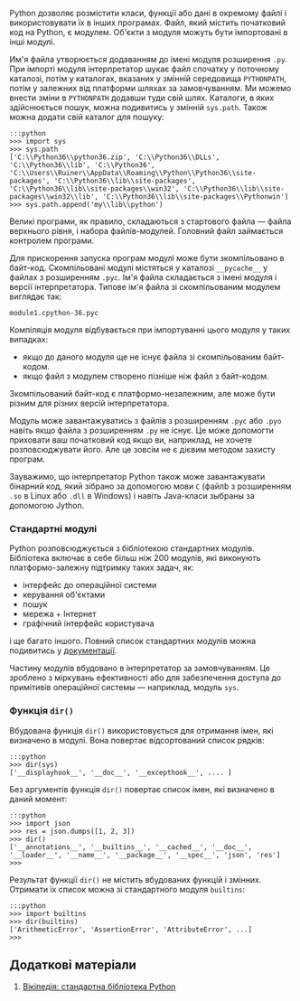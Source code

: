 Python дозволяє розмістити класи, функції або дані в окремому файлі і використовувати їх в інших програмах. 
Файл, який містить початковий код на Python, є модулем.
Об'єкти з модуля можуть бути імпортовані в інші модулі. 

Им'я файла утворюється додаванням до імені модуля розширення `.py`. 
При імпорті модуля інтерпретатор шукає файл спочатку у поточному каталозі, потім у каталогах, вказаних у змінній середовища `PYTHONPATH`, потім у залежних від платформи шляхах за замовчуванням. 
Ми можемо внести зміни в `PYTHONPATH` додавши туди свій шлях. 
Каталоги, в яких здійснюється пошук, можна подивитись у змінній `sys.path`. 
Також можна додати свій каталог для пошуку:

	:::python
	>>> import sys
	>>> sys.path
	['C:\\Python36\\python36.zip', 'C:\\Python36\\DLLs', 'C:\\Python36\\lib', 'C:\\Python36', 'C:\\Users\\Ruiner\\AppData\\Roaming\\Python\\Python36\\site-packages', 'C:\\Python36\\lib\\site-packages', 'C:\\Python36\\lib\\site-packages\\win32', 'C:\\Python36\\lib\\site-packages\\win32\\lib', 'C:\\Python36\\lib\\site-packages\\Pythonwin']
	>>> sys.path.append('my\\lib\\python')

Великі програми, як правило, складаються з стартового файла — файла верхнього рівня, і набора файлів-модулей. 
Головний файл займається контролем програми. 

Для прискорення запуска програм модулі може бути зкомпільовано в байт-код. 
Скомпільовані модулі містяться у каталозі `__pycache__` у файлах з розширенням `.pyc`. 
Ім'я файла складається з імені модуля і версії інтерпретатора. Типове ім'я файла зі скомпільованим модулем виглядає так:

	module1.cpython-36.pyc

Компіляція модуля відбувається при імпортуванні цього модуля у таких випадках:

- якщо до даного модуля ще не існує файла зі скомпільованим байт-кодом.
- якщо файл з модулем створено пізніше ніж файл з байт-кодом.

Зкомпільований байт-код є платформо-незалежним, 
але може бути різним для різних версій інтерпретатора. 

Модуль може завантажуватись з файлів з розширенням `.pyc` або `.pyo` навіть якщо файла з розширенням `.py` не існує. 
Це може допомогти приховати ваш початковий код якщо ви, наприклад, не хочете розповсюджувати його. Але це зовсім не є дієвим методом захисту програм. 

Зауважимо, що інтерпретатор Python також може завантажувати бінарний код, який зібрано за допомогою мови `C` (файлb з розширенням `.so` в Linux або `.dll` в Windows) і навіть Java-класи зыбраны за допомогою Jython. 


### Стандартні модулі

Python розповсюджується з бібліотекою стандартних модулів. Бібліотека включає в себе більш ніж 200 модулів, які виконують платформо-залежну підтримку таких задач, як: 

- інтерфейс до операційної системи
- керування об'єктами
- пошук
- мережа + Інтернет
- графічний інтерфейс користувача

і ще багато іншого. 
Повний список стандартних модулів можна подивитись у [документації](https://docs.python.org/3/library/).

Частину модулів вбудовано в інтерпретатор за замовчуванням. Це зроблено з міркувань ефективності або для забезпечення доступа до примітивів операційної системы — наприклад, модуль `sys`.






### Функція `dir()`

Вбудована функція `dir()` використовується для отримання імен, які визначено в модулі. Вона повертає відсортований список рядків:

	:::python
	>>> dir(sys)
	['__displayhook__', '__doc__', '__excepthook__', .... ]
	
Без аргументів функція `dir()` повертає список імен, які визначено в даний момент:

	:::python
	>>> import json
	>>> res = json.dumps([1, 2, 3])
	>>> dir()
	['__annotations__', '__builtins__', '__cached__', '__doc__', '__loader__', '__name__', '__package__', '__spec__', 'json', 'res']
	>>>
	
Результат функції `dir()` не містить вбудованих функцій і змінних. Отримати їх список можна зі стандартного модуля `builtins`:

	:::python
	>>> import builtins
	>>> dir(builtins)
	['ArithmeticError', 'AssertionError', 'AttributeError', ...]
	>>>
	

	
	
	
	
	
	
	
	
	
	
	
	
	


## Додаткові матеріали

1. [Вікіпедія: стандартна бібліотека Python](https://uk.wikipedia.org/wiki/%D0%A1%D1%82%D0%B0%D0%BD%D0%B4%D0%B0%D1%80%D1%82%D0%BD%D0%B0_%D0%B1%D1%96%D0%B1%D0%BB%D1%96%D0%BE%D1%82%D0%B5%D0%BA%D0%B0_%D0%BC%D0%BE%D0%B2%D0%B8_Python)


